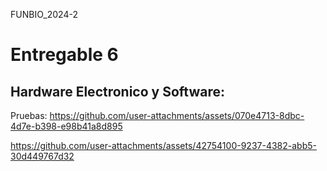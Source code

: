 FUNBIO_2024-2
# Entregable 6
## Hardware Electronico y Software:
Pruebas:
https://github.com/user-attachments/assets/070e4713-8dbc-4d7e-b398-e98b41a8d895


https://github.com/user-attachments/assets/42754100-9237-4382-abb5-30d449767d32




